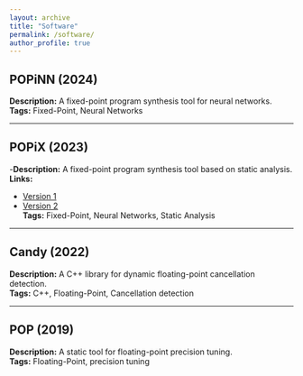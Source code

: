 ```yaml
---
layout: archive
title: "Software"
permalink: /software/
author_profile: true
---
```


## POPiNN (2024)
**Description:** A fixed-point program synthesis tool for neural networks.  
**Tags:** Fixed-Point, Neural Networks  

---

## POPiX (2023)
-**Description:** A fixed-point program synthesis tool based on static analysis.  
**Links:**  
- [Version 1](https://github.com/sofiane-bessai/POPIX)  
- [Version 2](https://github.com/dbenkhal/POPiX)  
**Tags:** Fixed-Point, Neural Networks, Static Analysis  

---

## Candy (2022)
**Description:** A C++ library for dynamic floating-point cancellation detection.  
**Tags:** C++, Floating-Point, Cancellation detection

---

## POP (2019)
**Description:** A static tool for floating-point precision tuning.  
**Tags:**  Floating-Point, precision tuning  
